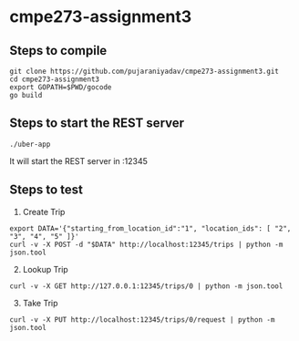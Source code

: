 # cmpe273-assignment3

## Steps to compile

```
git clone https://github.com/pujaraniyadav/cmpe273-assignment3.git
cd cmpe273-assignment3
export GOPATH=$PWD/gocode
go build
```

## Steps to start the REST server

```
./uber-app
```
It will start the REST server in :12345

## Steps to test

1) Create Trip
```
export DATA='{"starting_from_location_id":"1", "location_ids": [ "2", "3", "4", "5" ]}'
curl -v -X POST -d "$DATA" http://localhost:12345/trips | python -m json.tool
```

2) Lookup Trip 
```
curl -v -X GET http://127.0.0.1:12345/trips/0 | python -m json.tool
```

3) Take Trip
```
curl -v -X PUT http://localhost:12345/trips/0/request | python -m json.tool
```

